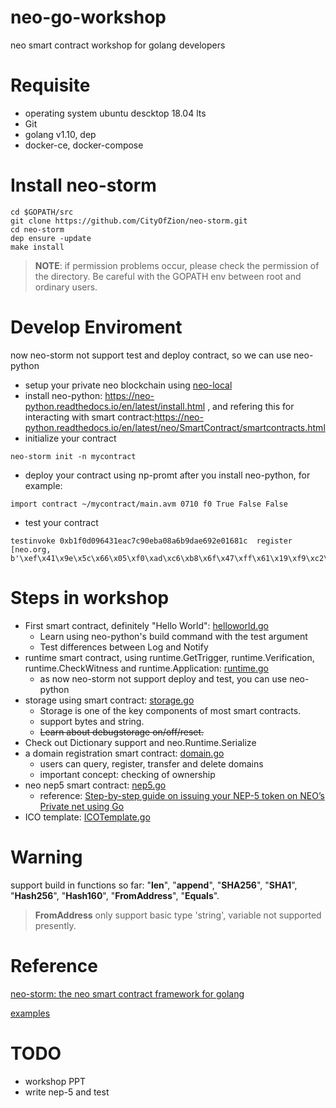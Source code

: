 # neo-go-workshop
neo smart contract workshop for golang developers
# Requisite
* operating system ubuntu descktop 18.04 lts
* Git
* golang v1.10, dep 
* docker-ce, docker-compose

# Install neo-storm
```
cd $GOPATH/src
git clone https://github.com/CityOfZion/neo-storm.git
cd neo-storm
dep ensure -update
make install
```
> **NOTE**: if permission problems occur, please check the permission of the directory. Be careful with the GOPATH env between root and ordinary users.

# Develop Enviroment
 now neo-storm not support test and deploy contract, so we can use neo-python
 
* setup your private neo blockchain using [neo-local](https://github.com/cityofzion/neo-local)
* install neo-python: https://neo-python.readthedocs.io/en/latest/install.html , and refering this for interacting with smart contract:https://neo-python.readthedocs.io/en/latest/neo/SmartContract/smartcontracts.html
* initialize your contract
```
neo-storm init -n mycontract
```
* deploy your contract using np-promt after you install neo-python, for example:
```
import contract ~/mycontract/main.avm 0710 f0 True False False
```
* test your contract
```
testinvoke 0xb1f0d096431eac7c90eba08a6b9dae692e01681c  register [neo.org, b'\xef\x41\x9e\x5c\x66\x05\xf0\xad\xc6\xb8\x6f\x47\xff\x61\x19\xf9\xc2\x5d\x0e\x0f']
```
# Steps in workshop
* First smart contract, definitely "Hello World": [helloworld.go](https://github.com/KickSeason/neo-go-workshop/tree/master/helloworld)
    * Learn using neo-python's build command with the test argument
    * Test differences between Log and Notify
* runtime smart contract, using runtime.GetTrigger, runtime.Verification, runtime.CheckWitness and runtime.Application: [runtime.go](https://github.com/CityOfZion/neo-storm/blob/master/examples/runtime/runtime.go)
   * as now neo-storm not support deploy and test, you can use neo-python
* storage using smart contract: [storage.go](https://github.com/CityOfZion/neo-storm/blob/master/examples/storage/storage.go)
    * Storage is one of the key components of most smart contracts.
    * support bytes and string.
    * ~~Learn about debugstorage on/off/reset.~~
* Check out Dictionary support and neo.Runtime.Serialize
* a domain registration smart contract: [domain.go](https://github.com/KickSeason/neo-go-workshop/blob/master/domain/domain.go)
    * users can query, register, transfer and delete domains
    * important concept: checking of ownership
* neo nep5 smart contract: [nep5.go](https://github.com/CityOfZion/neo-storm/tree/master/examples/token)
   * reference: [Step-by-step guide on issuing your NEP-5 token on NEO’s Private net using Go](https://medium.com/coinmonks/neo-token-contract-nep-5-in-go-f6b0102c59ee)
* ICO template: [ICOTemplate.go](https://github.com/KickSeason/neo-go-workshop/blob/master/ICOTemplate/ICOTemplate.go)

# Warning
support build in functions so far: "__len__", "__append__", "__SHA256__", "__SHA1__", "__Hash256__", "__Hash160__", "__FromAddress__", "__Equals__".
> __FromAddress__ only support basic type 'string', variable not supported presently. 

# Reference
[neo-storm: the neo smart contract framework for golang](https://github.com/CityOfZion/neo-storm)

[examples](https://github.com/CityOfZion/neo-storm/tree/master/examples)

# TODO
* workshop PPT
* write nep-5 and test
